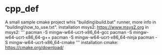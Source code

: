 # cpp_def

A small sample cmake project whis "building\build.bat" runner, more info in "building\how_to_use.txt".
installation msys2: https://www.msys2.org
in msys2:
'''
pacman -S mingw-w64-ucrt-x86_64-gcc
pacman -S mingw-w64-ucrt-x86_64-g++
pacman -S mingw-w64-ucrt-x86_64-ninja
pacman -S mingw-w64-ucrt-x86_64-cmake
'''
installation cmake: https://cmake.org/download/
